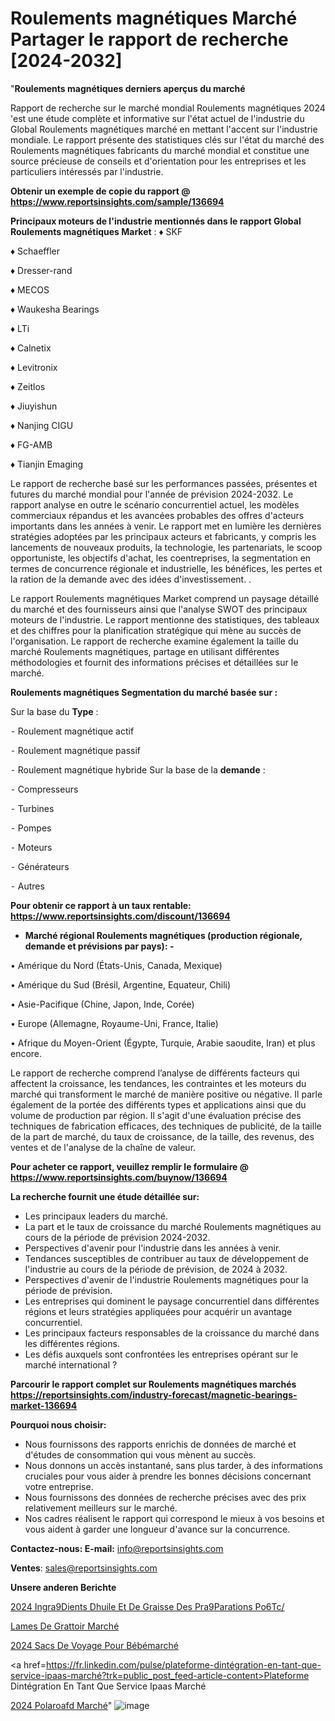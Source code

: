 # Roulements magnétiques Marché Partager le rapport de recherche [2024-2032]

"<strong>Roulements magnétiques derniers aperçus du marché</strong>

Rapport de recherche sur le marché mondial Roulements magnétiques 2024 'est une étude complète et informative sur l'état actuel de l'industrie du Global Roulements magnétiques marché en mettant l'accent sur l'industrie mondiale. Le rapport présente des statistiques clés sur l'état du marché des Roulements magnétiques fabricants du marché mondial et constitue une source précieuse de conseils et d'orientation pour les entreprises et les particuliers intéressés par l'industrie.

<strong>Obtenir un exemple de copie du rapport @ <a href=https://www.reportsinsights.com/sample/136694>https://www.reportsinsights.com/sample/136694</a></strong>

<strong>Principaux moteurs de l'industrie mentionnés dans le rapport Global Roulements magnétiques Market</strong> :
♦ SKF

♦ Schaeffler

♦ Dresser-rand

♦ MECOS

♦ Waukesha Bearings

♦ LTi

♦ Calnetix

♦ Levitronix

♦ Zeitlos

♦ Jiuyishun

♦ Nanjing CIGU

♦ FG-AMB

♦ Tianjin Emaging

Le rapport de recherche basé sur les performances passées, présentes et futures du marché mondial pour l'année de prévision 2024-2032. Le rapport analyse en outre le scénario concurrentiel actuel, les modèles commerciaux répandus et les avancées probables des offres d'acteurs importants dans les années à venir. Le rapport met en lumière les dernières stratégies adoptées par les principaux acteurs et fabricants, y compris les lancements de nouveaux produits, la technologie, les partenariats, le scoop opportuniste, les objectifs d'achat, les coentreprises, la segmentation en termes de concurrence régionale et industrielle, les bénéfices, les pertes et la ration de la demande avec des idées d'investissement. .

Le rapport Roulements magnétiques Market comprend un paysage détaillé du marché et des fournisseurs ainsi que l'analyse SWOT des principaux moteurs de l'industrie. Le rapport mentionne des statistiques, des tableaux et des chiffres pour la planification stratégique qui mène au succès de l'organisation. Le rapport de recherche examine également la taille du marché Roulements magnétiques, partage en utilisant différentes méthodologies et fournit des informations précises et détaillées sur le marché.

<strong>Roulements magnétiques Segmentation du marché basée sur :</strong>

Sur la base du <strong>Type</strong> :

⁃ Roulement magnétique actif

⁃ Roulement magnétique passif

⁃ Roulement magnétique hybride
Sur la base de la <strong>demande</strong> :

⁃ Compresseurs

⁃ Turbines

⁃ Pompes

⁃ Moteurs

⁃ Générateurs

⁃ Autres

<strong>Pour obtenir ce rapport à un taux rentable: <a href=https://www.reportsinsights.com/discount/136694>https://www.reportsinsights.com/discount/136694</a></strong>
<ul>
  <li><strong>Marché régional Roulements magnétiques (production régionale, demande et prévisions par pays): -</strong></li>
</ul>
• Amérique du Nord (États-Unis, Canada, Mexique)

• Amérique du Sud (Brésil, Argentine, Equateur, Chili)

• Asie-Pacifique (Chine, Japon, Inde, Corée)

• Europe (Allemagne, Royaume-Uni, France, Italie)

• Afrique du Moyen-Orient (Égypte, Turquie, Arabie saoudite, Iran) et plus encore.

Le rapport de recherche comprend l’analyse de différents facteurs qui affectent la croissance, les tendances, les contraintes et les moteurs du marché qui transforment le marché de manière positive ou négative. Il parle également de la portée des différents types et applications ainsi que du volume de production par région. Il s'agit d'une évaluation précise des techniques de fabrication efficaces, des techniques de publicité, de la taille de la part de marché, du taux de croissance, de la taille, des revenus, des ventes et de l'analyse de la chaîne de valeur.

<strong>Pour acheter ce rapport, veuillez remplir le formulaire @   <a href=https://www.reportsinsights.com/buynow/136694>https://www.reportsinsights.com/buynow/136694</a></strong>

<strong>La recherche fournit une étude détaillée sur:</strong>
<ul>
  <li>Les principaux leaders du marché.</li>
  <li>La part et le taux de croissance du marché Roulements magnétiques au cours de la période de prévision 2024-2032.</li>
  <li>Perspectives d'avenir pour l'industrie dans les années à venir.</li>
  <li>Tendances susceptibles de contribuer au taux de développement de l'industrie au cours de la période de prévision, de 2024 à 2032.</li>
  <li>Perspectives d'avenir de l'industrie Roulements magnétiques pour la période de prévision.</li>
  <li>Les entreprises qui dominent le paysage concurrentiel dans différentes régions et leurs stratégies appliquées pour acquérir un avantage concurrentiel.</li>
  <li>Les principaux facteurs responsables de la croissance du marché dans les différentes régions.</li>
  <li>Les défis auxquels sont confrontées les entreprises opérant sur le marché international ?</li>
</ul>

<strong>Parcourir le rapport complet sur Roulements magnétiques marchés <a href=https://reportsinsights.com/industry-forecast/magnetic-bearings-market-136694>https://reportsinsights.com/industry-forecast/magnetic-bearings-market-136694</a></strong>

<strong>Pourquoi nous choisir:</strong>
<ul>
  <li>Nous fournissons des rapports enrichis de données de marché et d'études de consommation qui vous mènent au succès.</li>
  <li>Nous donnons un accès instantané, sans plus tarder, à des informations cruciales pour vous aider à prendre les bonnes décisions concernant votre entreprise.</li>
  <li>Nous fournissons des données de recherche précises avec des prix relativement meilleurs sur le marché.</li>
  <li>Nos cadres réalisent le rapport qui correspond le mieux à vos besoins et vous aident à garder une longueur d'avance sur la concurrence.</li>
</ul>
<strong>Contactez-nous:
</strong><strong>E-mail:</strong> <a href=mailto:info@reportsinsights.com>info@reportsinsights.com</a>

<strong>Ventes</strong>: <a href=mailto:sales@reportsinsights.com>sales@reportsinsights.com</a>

<strong>Unsere anderen Berichte</strong>

<a href=https://www.linkedin.com/pulse/2024-ingr%C3%A9dients-dhuile-et-de-graisse-des-pr%C3%A9parations-po6tc/>2024 Ingra9Dients Dhuile Et De Graisse Des Pra9Parations Po6Tc/</a>

<a href=https://www.linkedin.com/pulse/lames-de-grattoir-march%C3%A9-2024-2032-rapport-vbrqc/>Lames De Grattoir Marché</a>

<a href=https://www.linkedin.com/pulse/2024-sacs-de-voyage-pour-bébémarché-segmentation-qambc/>2024 Sacs De Voyage Pour Bébémarché</a>

<a href=https://fr.linkedin.com/pulse/plateforme-dintégration-en-tant-que-service-ipaas-marché?trk=public_post_feed-article-content>Plateforme Dintégration En Tant Que Service Ipaas Marché</a>

<a href=https://www.linkedin.com/pulse/2024-polaro%C3%AFd-march%C3%A9-analyse-historique-w8l5f/>2024 Polaroafd Marché</a>"
![image](https://github.com/daminid12/RItrends/assets/158430485/e2b66da4-ea1c-45df-8217-f8d68832ddd5)

